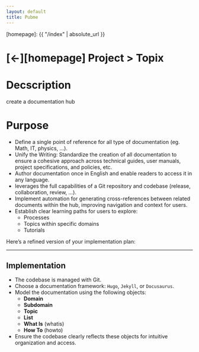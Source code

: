 ```yaml
---
layout: default
title: Pubme
---
```



[//]: #(Reference)
[homepage]:   {{ "/index" | absolute_url }}

# [&larr;][homepage] Project > Topix
# Decscription

create a documentation hub

# Purpose

- Define a single point of reference for all type of documentation (eg. Math, IT, physics, ...).
- Unify the Writing: Standardize the creation of all documentation to ensure a cohesive approach across technical guides, user manuals, project specifications, and policies, etc.
- Author documentation once in English and enable readers to access it in any language.
- leverages the full capabilities of a Git repository and codebase (release, collaboration, review, ...).
- Implement automation for generating cross-references between related documents within the hub, improving navigation and context for users.
- Establish clear learning paths for users to explore:
  - Processes
  - Topics within specific domains
  - Tutorials


Here’s a refined version of your implementation plan:

---

## Implementation

- The codebase is managed with Git.
- Choose a documentation framework: `Hugo`, `Jekyll`, or `Docusaurus`.
- Model the documentation using the following objects:
  - **Domain**
  - **Subdomain**
  - **Topic**
  - **List**
  - **What Is** (whatis)
  - **How To** (howto)
- Ensure the codebase clearly reflects these objects for intuitive organization and access.

